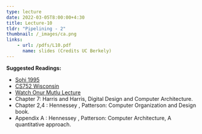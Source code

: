 ```yaml
---
type: lecture
date: 2022-03-05T8:00:00+4:30
title: Lecture-10
tldr: "Pipelining - 2"
thumbnail: /_images/ca.png
links: 
    - url: /pdfs/L10.pdf
      name: slides (Credits UC Berkely)
---
```

**Suggested Readings:**

- [Sohi 1995](https://dipsankarb.github.io/wi22-csl7070/pdfs/sohi.pdf)
- [CS752 Wisconsin](https://pages.cs.wisc.edu/~sinclair/courses/cs752/fall2020/handouts/lecture/04-pipeline.pdf)
- [Watch Onur Mutlu Lecture](https://www.youtube.com/watch?v=9Hj48Q_HCQY)
- Chapter 7: Harris and Harris, Digital Design and Computer Architecture.
- Chapter 2,4 : Hennessey , Patterson: Computer Organization and Design book.
- Appendix A : Hennessey , Patterson: Computer Architecture, A quantitative approach.
